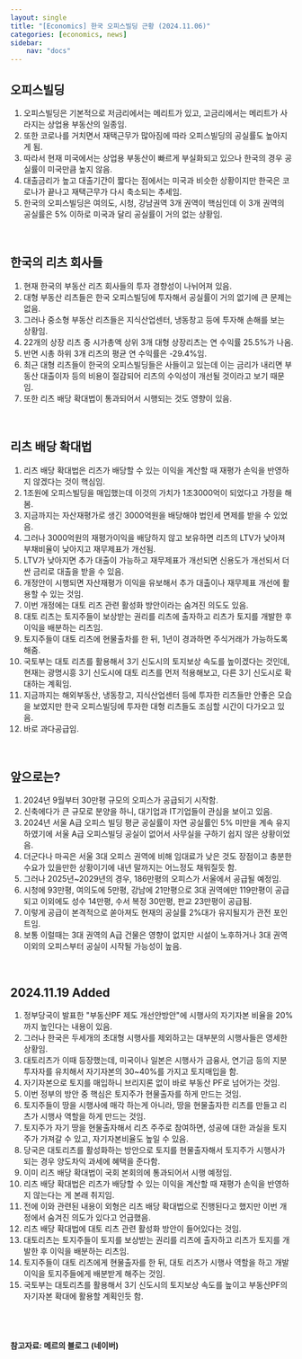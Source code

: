 ```yaml
---
layout: single
title: "[Economics] 한국 오피스빌딩 근황 (2024.11.06)"
categories: [economics, news]
sidebar:
    nav: "docs"
---
```


## 오피스빌딩
1. 오피스빌딩은 기본적으로 저금리에서는 메리트가 있고, 고금리에서는 메리트가 사라지는 상업용 부동산의 일종임.
1. 또한 코로나를 거치면서 재택근무가 많아짐에 따라 오피스빌딩의 공실률도 높아지게 됨.
1. 따라서 현재 미국에서는 상업용 부동산이 빠르게 부실화되고 있으나 한국의 경우 공실률이 미국만큼 높지 않음.
1. 대출금리가 높고 대출기간이 짧다는 점에서는 미국과 비슷한 상황이지만 한국은 코로나가 끝나고 재택근무가 다시 축소되는 추세임.
1. 한국의 오피스빌딩은 여의도, 시청, 강남권역 3개 권역이 핵심인데 이 3개 권역의 공실률은 5% 이하로 미국과 달리 공실률이 거의 없는 상황임.

<br/>

## 한국의 리츠 회사들
1. 현재 한국의 부동산 리츠 회사들의 투자 경향성이 나뉘어져 있음.
1. 대형 부동산 리츠들은 한국 오피스빌딩에 투자해서 공실률이 거의 없기에 큰 문제는 없음.
1. 그러나 중소형 부동산 리츠들은 지식산업센터, 냉동창고 등에 투자해 손해를 보는 상황임.
1. 22개의 상장 리츠 중 시가총액 상위 3개 대형 상장리츠는 연 수익률 25.5%가 나옴.
1. 반면 시총 하위 3개 리츠의 평균 연 수익률은 -29.4%임.
1. 최근 대형 리츠들이 한국의 오피스빌딩들은 사들이고 있는데 이는 금리가 내리면 부동산 대출이자 등의 비용이 절감되어 리츠의 수익성이 개선될 것이라고 보기 때문임.
1. 또한 리츠 배당 확대법이 통과되어서 시행되는 것도 영향이 있음.

<br/>

## 리츠 배당 확대법
1. 리츠 배당 확대법은 리츠가 배당할 수 있는 이익을 계산할 때 재평가 손익을 반영하지 않겠다는 것이 핵심임.
1. 1조원에 오피스빌딩을 매입했는데 이것의 가치가 1조3000억이 되었다고 가정을 해봄.
1. 지금까지는 자산재평가로 생긴 3000억원을 배당해야 법인세 면제를 받을 수 있었음.
1. 그러나 3000억원의 재평가이익을 배당하지 않고 보유하면 리츠의 LTV가 낮아져 부채비율이 낮아지고 재무제표가 개선됨.
1. LTV가 낮아지면 추가 대출이 가능하고 재무제표가 개선되면 신용도가 개선되서 더 싼 금리로 대출을 받을 수 있음.
1. 개정안이 시행되면 자산재평가 이익을 유보해서 추가 대출이나 재무제표 개선에 활용할 수 있는 것임.
1. 이번 개정에는 대토 리츠 관련 활성화 방안이라는 숨겨진 의도도 있음.
1. 대토 리츠는 토지주들이 보상받는 권리를 리츠에 출자하고 리츠가 토지를 개발한 후 이익을 배분하는 리츠임.
1. 토지주들이 대토 리츠에 현물출차를 한 뒤, 1년이 경과하면 주식거래가 가능하도록 해줌.
1. 국토부는 대토 리츠를 활용해서 3기 신도시의 토지보상 속도를 높이겠다는 것인데, 현재는 광명시흥 3기 신도시에 대토 리츠를 먼저 적용해보고, 다른 3기 신도시로 확대하는 계획임.
1. 지금까지는 해외부동산, 냉동창고, 지식산업센터 등에 투자한 리츠들만 안좋은 모습을 보였지만 한국 오피스빌딩에 투자한 대형 리츠들도 조심할 시간이 다가오고 있음.
1. 바로 과다공급임.

<br/>

## 앞으로는?
1. 2024년 9월부터 30만평 규모의 오피스가 공급되기 시작함.
1. 신축에다가 큰 규모로 분양을 하니, 대기업과 IT기업들이 관심을 보이고 있음.
1. 2024년 서울 A급 오피스 빌딩 평균 공실률이 자연 공실률인 5% 미만을 계속 유지하였기에 서울 A급 오피스빌딩 공실이 없어서 사무실을 구하기 쉽지 않은 상황이었음.
1. 더군다나 마곡은 서울 3대 오피스 권역에 비해 임대료가 낮은 것도 장점이고 충분한 수요가 있을만한 상황이기에 내년 말까지는 어느정도 채워질듯 함.
1. 그러나 2025년~2029년의 경우, 186만평의 오피스가 서울에서 공급될 예정임.
1. 시청에 93만평, 여의도에 5만평, 강남에 21만평으로 3대 권역에만 119만평이 공급되고 이외에도 성수 14만평, 수서 복정 30만평, 판교 23만평이 공급됨.
1. 이렇게 공급이 본격적으로 쏟아져도 현재의 공실률 2%대가 유지될지가 관전 포인트임.
1. 보통 이럴때는 3대 권역의 A급 건물은 영향이 없지만 시설이 노후하거나 3대 권역 이외의 오피스부터 공실이 시작될 가능성이 높음.

<br/>

## 2024.11.19 Added
1. 정부당국이 발표한 "부동산PF 제도 개선안방안"에 시행사의 자기자본 비율을 20%까지 높인다는 내용이 있음.
1. 그러나 한국은 두세개의 초대형 시행사를 제외하고는 대부분의 시행사들은 영세한 상황임.
1. 대토리츠가 이때 등장했는데, 미국이나 일본은 시행사가 금융사, 연기금 등의 지분 투자자를 유치해서 자기자본의 30~40%를 가지고 토지매입을 함.
1. 자기자본으로 토지를 매입하니 브리지론 없이 바로 부동산 PF로 넘어가는 것임.
1. 이번 정부의 방안 중 핵심은 토지주가 현물출자를 하게 만드는 것임.
1. 토지주들이 땅을 시행사에 매각 하는게 아니라, 땅을 현물출자한 리츠를 만들고 리츠가 시행사 역할을 하게 만드는 것임.
1. 토지주가 자기 땅을 현물출자해서 리츠 주주로 참여하면, 성공에 대한 과실을 토지주가 가져갈 수 있고, 자기자본비율도 높일 수 있음.
1. 당국은 대토리츠를 활성화하는 방안으로 토지를 현물출자해서 토지주가 시행사가 되는 경우 양도차익 과세에 혜택을 준다함.
1. 이미 리츠 배당 확대법이 국회 본회의에 통과되어서 시행 예정임.
1. 리츠 배당 확대법은 리츠가 배당할 수 있는 이익을 계산할 때 재평가 손익을 반영하지 않는다는 게 본래 취지임.
1. 전에 이와 관련된 내용이 외형은 리츠 배당 확대법으로 진행된다고 했지만 이번 개정에서 숨겨진 의도가 있다고 언급했음.
1. 리츠 배당 확대법에 대토 리츠 관련 활성화 방안이 들어있다는 것임.
1. 대토리츠는 토지주들이 토지를 보상받는 권리를 리츠에 출자하고 리츠가 토지를 개발한 후 이익을 배분하는 리츠임.
1. 토지주들이 대토 리츠에게 현물출자를 한 뒤, 대토 리츠가 시행사 역할을 하고 개발이익을 토지주들에게 배분받게 해주는 것임.
1. 국토부는 대토리츠를 활용해서 3기 신도시의 토지보상 속도를 높이고 부동산PF의 자기자본 확대에 활용할 계획인듯 함.


<br/>
<br/>

#### 참고자료: 메르의 블로그 (네이버) 